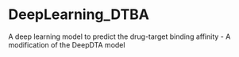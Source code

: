 # DeepLearning_DTBA
A deep learning model to predict the drug-target binding affinity - A modification of the DeepDTA model
